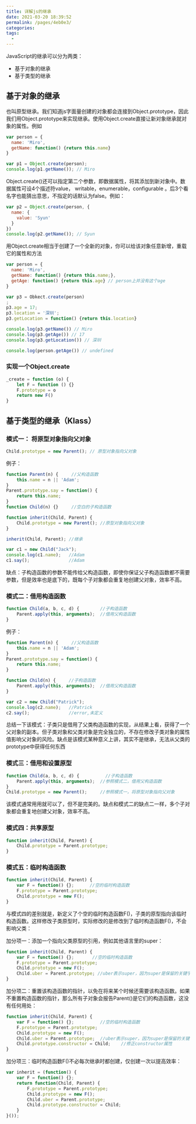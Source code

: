 ```yaml
---
title: 详解js的继承
date: 2021-03-20 18:39:52
permalink: /pages/4eb0e3/
categories:
tags:
  - 
---
```

JavaScript的继承可以分为两类：

* 基于对象的继承
* 基于类型的继承

## 基于对象的继承

也叫原型继承。我们知道js字面量创建的对象都会连接到Object.prototype，因此我们用Object.prototype来实现继承。使用Object.create直接让新对象继承就对象的属性。例如

```js
var person = {
  name: 'Miro',
  getName: function() {return this.name}
}

var p1 = Object.create(person);
console.log(p1.getName()); // Miro
```

Object.create()还可以指定第二个参数，即数据属性，将其添加到新对象中。数据属性可设4个描述符value， writable，enumerable，configurable 。后3个看名字也能猜出意思，不指定的话默认为false。例如：

```js
var p2 = Object.create(person, {
  name: {
    value: 'Syun'
  }
})
console.log(p2.getName()); // Syun
```

用Object.create相当于创建了一个全新的对象，你可以给该对象任意新增，重载它的属性和方法

```js
var person = {
  name: 'Miro',
  getName: function() {return this.name;},
  getAge: function() {return this.age} // person上并没有这个age
}

var p3 = Obkect.create(person)
;
p3.age = 17;
p3.location = '深圳';
p3.getLocation = function() {return this.location}

console.log(p3.getName()) // Miro
console.log(p3.getAge()) // 17
console.log(p3.getLocation()) // 深圳

console.log(person.getAge()) // undefined
```

### 实现一个Object.create

```js
_create = function (o) {
    let F = function () {}
    F.prototype = o
    return new F()
}
```

## 基于类型的继承（Klass）

### 模式一： 将原型对象指向父对象
```js
Child.prototype = new Parent(); // 原型对象指向父对象
```

例子： 
```js
function Parent(n) {     //父构造函数
    this.name = n || 'Adam';
}
Parent.prototype.say = function() {
    return this.name;
}
function Child(n) {}     //空白的子构造函数

function inherit(Child, Parent) {
    Child.prototype = new Parent(); //原型对象指向父对象
}

inherit(Child, Parent); //继承

var c1 = new Child("Jack");
console.log(c1.name);   //Adam
c1.say();               //Adam
```

缺点：子构造函数的参数不能传给父构造函数，即使你保证父子构造函数都不需要参数，但是效率也是底下的，既每个子对象都会重复地创建父对象，效率不高。

### 模式二：借用构造函数

```js
function Child(a, b, c, d) {        //子构造函数
    Parent.apply(this, arguments);  //借用父构造函数
}
```
例子： 
```js
function Parent(n) {     //父构造函数
    this.name = n || 'Adam';
}
Parent.prototype.say = function() {
    return this.name;
}

function Child(n) {     //子构造函数
    Parent.apply(this, arguments);  //借用父构造函数
}

var c2 = new Child("Patrick");
console.log(c2.name);   //Patrick
c2.say();               //error,未定义
```

总结一下该模式：子类只是借用了父类构造函数的实现，从结果上看，获得了一个父对象的副本。但子类对象和父类对象是完全独立的，不存在修改子类对象的属性值影响父对象的风险。缺点是该模式某种意义上讲，其实不是继承，无法从父类的prototype中获得任何东西

### 模式三：借用和设置原型

```js
function Child(a, b, c, d) {          //子构造函数
    Parent.apply(this, arguments);  //参照模式二，借用父构造函数
}
Child.prototype = new Parent();     //参照模式一，将原型对象指向父对象
```
该模式通常用用就可以了，但不是完美的。缺点和模式二的缺点二一样，多个子对象都会重复地创建父对象，效率不高。

### 模式四：共享原型

```js
function inherit(Child, Parent) {
    Child.prototype = Parent.prototype;
}
```

### 模式五：临时构造函数

```js
function inherit(Child, Parent) {
    var F = function() {};      //空的临时构造函数
    F.prototype = Parent.prototype;
    Child.prototype = new F();
}
```

与模式四的差别就是，新定义了个空的临时构造函数F()，子类的原型指向该临时构造函数。这样修改子类原型时，实际修改的是修改到了临时构造函数F()，不会影响父类：  

加分项一：添加一个指向父类原型的引用，例如其他语言里的super：

```js
function inherit(Child, Parent) {
    var F = function() {};       //空的临时构造函数
    F.prototype = Parent.prototype;
    Child.prototype = new F();
    Child.uber = Parent.prototype; //uber表示super，因为super是保留的关键字
}
```

加分项二：重置该构造函数的指针，以免在将来某个时候还需要该构造函数。如果不重置构造函数的指针，那么所有子对象会报告Parent()是它们的构造函数，这没有任何用处：

```js
function inherit(Child, Parent) {
    var F = function() {};          //空的临时构造函数
    F.prototype = Parent.prototype;
    Child.prototype = new F();
    Child.uber = Parent.prototype;  //uber表示super，因为super是保留的关键字
    Child.prototype.constructor = Child;    //修正constructor属性
}
```
加分项三：临时构造函数F()不必每次继承时都创建，仅创建一次以提高效率：
```js
var inherit = (function() {
    var F = function() {};
    return function(Child, Parent) {
        F.prototype = Parent.prototype;
        Child.prototype = new F();
        Child.uber = Parent.prototype;
        Child.prototype.constructor = Child;
    }
}());
```
